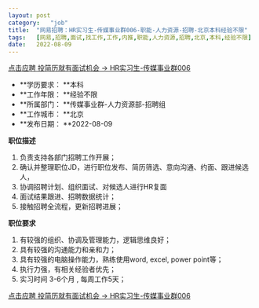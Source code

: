```yaml
---
layout:	post
category:	"job"
title:	"网易招聘：HR实习生-传媒事业群006-职能-人力资源-招聘-北京本科经验不限"
tags:	[网易,招聘,面试,找工作,工作,内推,职能,人力资源,招聘,北京,本科,经验不限]
date:	2022-08-09
---
```


[点击应聘 投简历就有面试机会 -> HR实习生-传媒事业群006](http://mobile.bole.netease.com/bole/boleDetail?id=42222&employeeId=346f03c3cda5f04c&key=all)



- **学历要求： **本科
- **工作年限： **经验不限
- **所属部门： **传媒事业群-人力资源部-招聘组
- **工作城市： **北京
- **发布日期： **2022-08-09



**职位描述**
1. 负责支持各部门招聘工作开展；
2. 确认并整理职位JD，进行职位发布、简历筛选、意向沟通、约面、跟进候选人，
3. 协调招聘计划、组织面试、对候选人进行HR复面
4. 面试结果跟进、招聘数据统计；
5. 接触招聘全流程，更新招聘进展；



**职位要求**
1. 有较强的组织、协调及管理能力，逻辑思维良好；
2. 具有较强的沟通能力和亲和力；
3. 具有较强的电脑操作能力，熟练使用word, excel, power point等；
4. 执行力强，有相关经验者优先；
5. 实习时间 3-6个月 , 每周工作5天；



[点击应聘 投简历就有面试机会 -> HR实习生-传媒事业群006](http://mobile.bole.netease.com/bole/boleDetail?id=42222&employeeId=346f03c3cda5f04c&key=all)